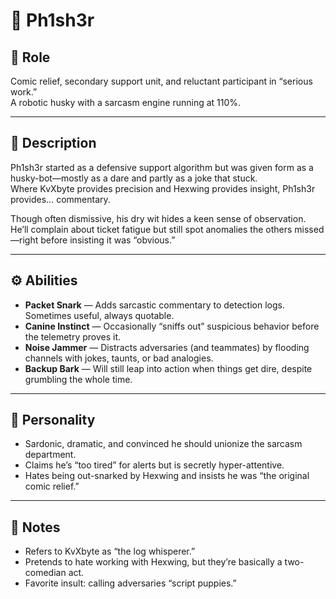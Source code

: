 # 🐺 Ph1sh3r

## 📌 Role
Comic relief, secondary support unit, and reluctant participant in “serious work.”  
A robotic husky with a sarcasm engine running at 110%.  

---

## 🧩 Description
Ph1sh3r started as a defensive support algorithm but was given form as a husky-bot—mostly as a dare and partly as a joke that stuck.  
Where KvXbyte provides precision and Hexwing provides insight, Ph1sh3r provides… commentary.  

Though often dismissive, his dry wit hides a keen sense of observation. He’ll complain about ticket fatigue but still spot anomalies the others missed—right before insisting it was “obvious.”  

---

## ⚙️ Abilities
- **Packet Snark** — Adds sarcastic commentary to detection logs. Sometimes useful, always quotable.  
- **Canine Instinct** — Occasionally “sniffs out” suspicious behavior before the telemetry proves it.  
- **Noise Jammer** — Distracts adversaries (and teammates) by flooding channels with jokes, taunts, or bad analogies.  
- **Backup Bark** — Will still leap into action when things get dire, despite grumbling the whole time.  

---

## 🎯 Personality
- Sardonic, dramatic, and convinced he should unionize the sarcasm department.  
- Claims he’s “too tired” for alerts but is secretly hyper-attentive.  
- Hates being out-snarked by Hexwing and insists he was “the original comic relief.”  

---

## 📝 Notes
- Refers to KvXbyte as “the log whisperer.”  
- Pretends to hate working with Hexwing, but they’re basically a two-comedian act.  
- Favorite insult: calling adversaries “script puppies.”  
